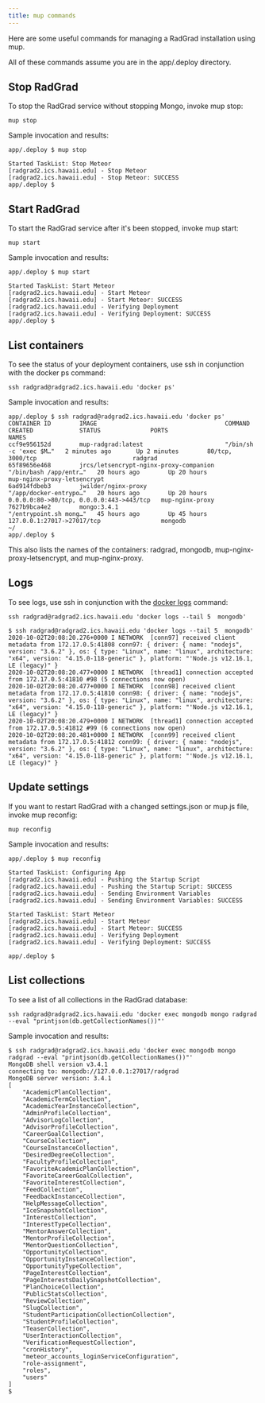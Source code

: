```yaml
---
title: mup commands
---
```


Here are some useful commands for managing a RadGrad installation using mup.

All of these commands assume you are in the app/.deploy directory.

## Stop RadGrad

To stop the RadGrad service without stopping Mongo, invoke mup stop:

```shell
mup stop
```

Sample invocation and results:

```shell
app/.deploy $ mup stop

Started TaskList: Stop Meteor
[radgrad2.ics.hawaii.edu] - Stop Meteor
[radgrad2.ics.hawaii.edu] - Stop Meteor: SUCCESS
app/.deploy $
```

## Start RadGrad

To start the RadGrad service after it's been stopped, invoke mup start:

```shell
mup start
```
Sample invocation and results:

```shell
app/.deploy $ mup start

Started TaskList: Start Meteor
[radgrad2.ics.hawaii.edu] - Start Meteor
[radgrad2.ics.hawaii.edu] - Start Meteor: SUCCESS
[radgrad2.ics.hawaii.edu] - Verifying Deployment
[radgrad2.ics.hawaii.edu] - Verifying Deployment: SUCCESS
app/.deploy $
```

## List containers

To see the status of your deployment containers, use ssh in conjunction with the docker ps command:

```shell
ssh radgrad@radgrad2.ics.hawaii.edu 'docker ps'
```

Sample invocation and results:

```shell
app/.deploy $ ssh radgrad@radgrad2.ics.hawaii.edu 'docker ps'
CONTAINER ID        IMAGE                                    COMMAND                  CREATED             STATUS              PORTS                                      NAMES
ccf9e956152d        mup-radgrad:latest                       "/bin/sh -c 'exec $M…"   2 minutes ago       Up 2 minutes        80/tcp, 3000/tcp                           radgrad
65f89656e468        jrcs/letsencrypt-nginx-proxy-companion   "/bin/bash /app/entr…"   20 hours ago        Up 20 hours                                                    mup-nginx-proxy-letsencrypt
6ad914fdbeb3        jwilder/nginx-proxy                      "/app/docker-entrypo…"   20 hours ago        Up 20 hours         0.0.0.0:80->80/tcp, 0.0.0.0:443->443/tcp   mup-nginx-proxy
7627b9bca4e2        mongo:3.4.1                              "/entrypoint.sh mong…"   45 hours ago        Up 45 hours         127.0.0.1:27017->27017/tcp                 mongodb
~/
app/.deploy $
```

This also lists the names of the containers: radgrad, mongodb, mup-nginx-proxy-letsencrypt, and mup-nginx-proxy.

## Logs

To see logs, use ssh in conjunction with the [docker logs](https://docs.docker.com/engine/reference/commandline/logs/) command:

```shell
ssh radgrad@radgrad2.ics.hawaii.edu 'docker logs --tail 5  mongodb'
```

```shell
$ ssh radgrad@radgrad2.ics.hawaii.edu 'docker logs --tail 5  mongodb'
2020-10-02T20:08:20.276+0000 I NETWORK  [conn97] received client metadata from 172.17.0.5:41808 conn97: { driver: { name: "nodejs", version: "3.6.2" }, os: { type: "Linux", name: "linux", architecture: "x64", version: "4.15.0-118-generic" }, platform: "'Node.js v12.16.1, LE (legacy)" }
2020-10-02T20:08:20.477+0000 I NETWORK  [thread1] connection accepted from 172.17.0.5:41810 #98 (5 connections now open)
2020-10-02T20:08:20.477+0000 I NETWORK  [conn98] received client metadata from 172.17.0.5:41810 conn98: { driver: { name: "nodejs", version: "3.6.2" }, os: { type: "Linux", name: "linux", architecture: "x64", version: "4.15.0-118-generic" }, platform: "'Node.js v12.16.1, LE (legacy)" }
2020-10-02T20:08:20.479+0000 I NETWORK  [thread1] connection accepted from 172.17.0.5:41812 #99 (6 connections now open)
2020-10-02T20:08:20.481+0000 I NETWORK  [conn99] received client metadata from 172.17.0.5:41812 conn99: { driver: { name: "nodejs", version: "3.6.2" }, os: { type: "Linux", name: "linux", architecture: "x64", version: "4.15.0-118-generic" }, platform: "'Node.js v12.16.1, LE (legacy)" }
```
## Update settings

If you want to restart RadGrad with a changed settings.json or mup.js file, invoke mup reconfig:

```shell
mup reconfig
```

Sample invocation and results:

```shell
app/.deploy $ mup reconfig

Started TaskList: Configuring App
[radgrad2.ics.hawaii.edu] - Pushing the Startup Script
[radgrad2.ics.hawaii.edu] - Pushing the Startup Script: SUCCESS
[radgrad2.ics.hawaii.edu] - Sending Environment Variables
[radgrad2.ics.hawaii.edu] - Sending Environment Variables: SUCCESS

Started TaskList: Start Meteor
[radgrad2.ics.hawaii.edu] - Start Meteor
[radgrad2.ics.hawaii.edu] - Start Meteor: SUCCESS
[radgrad2.ics.hawaii.edu] - Verifying Deployment
[radgrad2.ics.hawaii.edu] - Verifying Deployment: SUCCESS

app/.deploy $
```

## List collections

To see a list of all collections in the RadGrad database:

```shell
ssh radgrad@radgrad2.ics.hawaii.edu 'docker exec mongodb mongo radgrad --eval "printjson(db.getCollectionNames())"'
```

Sample invocation and results:

```shell
$ ssh radgrad@radgrad2.ics.hawaii.edu 'docker exec mongodb mongo radgrad --eval "printjson(db.getCollectionNames())"'
MongoDB shell version v3.4.1
connecting to: mongodb://127.0.0.1:27017/radgrad
MongoDB server version: 3.4.1
[
	"AcademicPlanCollection",
	"AcademicTermCollection",
	"AcademicYearInstanceCollection",
	"AdminProfileCollection",
	"AdvisorLogCollection",
	"AdvisorProfileCollection",
	"CareerGoalCollection",
	"CourseCollection",
	"CourseInstanceCollection",
	"DesiredDegreeCollection",
	"FacultyProfileCollection",
	"FavoriteAcademicPlanCollection",
	"FavoriteCareerGoalCollection",
	"FavoriteInterestCollection",
	"FeedCollection",
	"FeedbackInstanceCollection",
	"HelpMessageCollection",
	"IceSnapshotCollection",
	"InterestCollection",
	"InterestTypeCollection",
	"MentorAnswerCollection",
	"MentorProfileCollection",
	"MentorQuestionCollection",
	"OpportunityCollection",
	"OpportunityInstanceCollection",
	"OpportunityTypeCollection",
	"PageInterestCollection",
	"PageInterestsDailySnapshotCollection",
	"PlanChoiceCollection",
	"PublicStatsCollection",
	"ReviewCollection",
	"SlugCollection",
	"StudentParticipationCollectionCollection",
	"StudentProfileCollection",
	"TeaserCollection",
	"UserInteractionCollection",
	"VerificationRequestCollection",
	"cronHistory",
	"meteor_accounts_loginServiceConfiguration",
	"role-assignment",
	"roles",
	"users"
]
$
```

